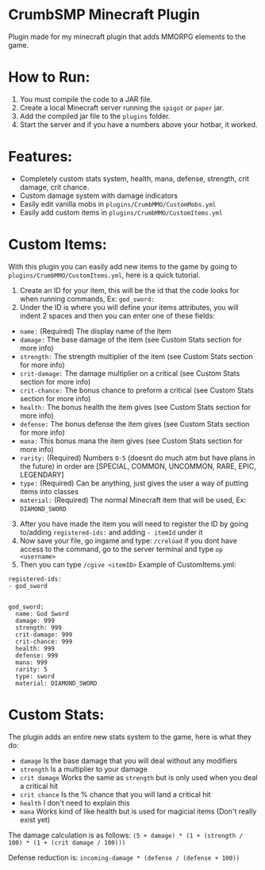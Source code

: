 # CrumbSMP Minecraft Plugin

Plugin made for my minecraft plugin that adds MMORPG elements to the game.

# How to Run:

1. You must compile the code to a JAR file.
1. Create a local Minecraft server running the `spigot` or `paper` jar.
1. Add the compiled jar file to the `plugins` folder.
1. Start the server and if you have a numbers above your hotbar, it worked.

# Features:

* Completely custom stats system, health, mana, defense, strength, crit damage, crit chance.
* Custom damage system with damage indicators
* Easily edit vanilla mobs in `plugins/CrumbMMO/CustomMobs.yml`
* Easily add custom items in `plugins/CrumbMMO/CustomItems.yml`

# Custom Items:

With this plugin you can easily add new items to the game by going to `plugins/CrumbMMO/CustomItems.yml`, here is a quick tutorial.

1. Create an ID for your item, this will be the id that the code looks for when running commands, Ex: `god_sword:`
1. Under the ID is where you will define your items attributes, you will indent 2 spaces and then you can enter one of these fields:
  * `name:` (Required) The display name of the item
  * `damage:` The base damage of the item (see Custom Stats section for more info)
  * `strength:` The strength multiplier of the item (see Custom Stats section for more info)
  * `crit-damage:` The damage multiplier on a critical (see Custom Stats section for more info)
  * `crit-chance:` The bonus chance to preform a critical (see Custom Stats section for more info)
  * `health:` The bonus health the item gives (see Custom Stats section for more info)
  * `defense:` The bonus defense the item gives (see Custom Stats section for more info)
  * `mana:` This bonus mana the item gives (see Custom Stats section for more info)
  * `rarity:` (Required) Numbers `0-5` (doesnt do much atm but have plans in the future) in order are [SPECIAL, COMMON, UNCOMMON, RARE, EPIC, LEGENDARY]
  * `type:` (Required) Can be anything, just gives the user a way of putting items into classes
  * `material:` (Required) The normal Minecraft item that will be used, Ex: `DIAMOND_SWORD`
3. After you have made the item you will need to register the ID by going to/adding `registered-ids:` and adding `- itemId` under it
1. Now save your file, go ingame and type: `/creload` if you dont have access to the command, go to the server terminal and type `op <username>`
1. Then you can type `/cgive <itemID>`
 Example of CustomItems.yml: 
  ```
  registered-ids:
  - god_sword
    
  
  god_sword:
    name: God Sword
    damage: 999
    strength: 999
    crit-damage: 999
    crit-chance: 999
    health: 999
    defense: 999
    mana: 999
    rarity: 5
    type: sword
    material: DIAMOND_SWORD
  ```

# Custom Stats:

The plugin adds an entire new stats system to the game, here is what they do:

* `damage` Is the base damage that you will deal without any modifiers
* `strength` Is a multiplier to your damage
* `crit damage` Works the same as `strength` but is only used when you deal a critical hit
* `crit chance` Is the % chance that you will land a critical hit
* `health` I don't need to explain this
* `mana` Works kind of like health but is used for magicial items (Don't really exist yet)

The damage calculation is as follows:
`(5 + damage) * (1 + (strength / 100) * (1 + (crit damage / 100)))`

Defense reduction is:
`incoming-damage * (defense / (defense + 100))`
